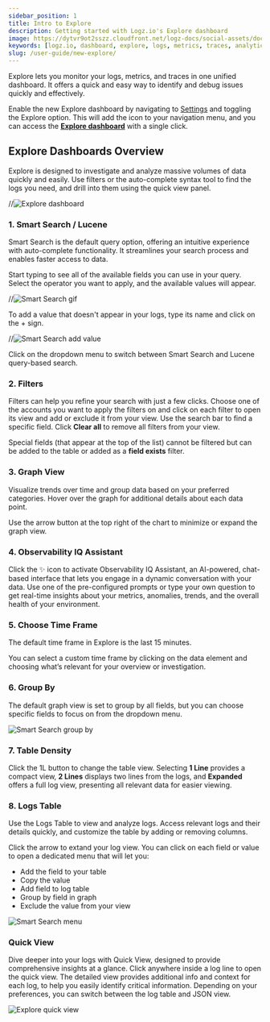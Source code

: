 ```yaml
---
sidebar_position: 1
title: Intro to Explore
description: Getting started with Logz.io's Explore dashboard
image: https://dytvr9ot2sszz.cloudfront.net/logz-docs/social-assets/docs-social.jpg
keywords: [logz.io, dashboard, explore, logs, metrics, traces, analytics, log analysis, observability]
slug: /user-guide/new-explore/
---
```


Explore lets you monitor your logs, metrics, and traces in one unified dashboard. It offers a quick and easy way to identify and debug issues quickly and effectively.

Enable the new Explore dashboard by navigating to [Settings](https://app.logz.io/#/dashboard/settings/general) and toggling the Explore option. This will add the icon to your navigation menu, and you can access the [**Explore dashboard**](https://app.logz.io/#/dashboard/explore/) with a single click.


## Explore Dashboards Overview

Explore is designed to investigate and analyze massive volumes of data quickly and easily. Use filters or the auto-complete syntax tool to find the logs you need, and drill into them using the quick view panel.

//![Explore dashboard](https://dytvr9ot2sszz.cloudfront.net/logz-docs/explore-dashboard/explore-apr8.png)


### 1. Smart Search / Lucene

Smart Search is the default query option, offering an intuitive experience with auto-complete functionality. It streamlines your search process and enables faster access to data.

Start typing to see all of the available fields you can use in your query. Select the operator you want to apply, and the available values will appear.

//![Smart Search gif](https://dytvr9ot2sszz.cloudfront.net/logz-docs/explore-dashboard/smart-search-apr8.gif)

To add a value that doesn't appear in your logs, type its name and click on the + sign.

//![Smart Search add value](https://dytvr9ot2sszz.cloudfront.net/logz-docs/explore-dashboard/new-value-apr8.png)

Click on the dropdown menu to switch between Smart Search and Lucene query-based search.

### 2. Filters

Filters can help you refine your search with just a few clicks. Choose one of the accounts you want to apply the filters on and click on each filter to open its view and add or exclude it from your view. Use the search bar to find a specific field. Click **Clear all** to remove all filters from your view.

Special fields (that appear at the top of the list) cannot be filtered but can be added to the table or added as a **field exists** filter.

### 3. Graph View

Visualize trends over time and group data based on your preferred categories. Hover over the graph for additional details about each data point.

Use the arrow button at the top right of the chart to minimize or expand the graph view.

### 4. Observability IQ Assistant

Click the ✨ icon to activate Observability IQ Assistant, an AI-powered, chat-based interface that lets you engage in a dynamic conversation with your data. Use one of the pre-configured prompts or type your own question to get real-time insights about your metrics, anomalies, trends, and the overall health of your environment.

### 5. Choose Time Frame

The default time frame in Explore is the last 15 minutes.

You can select a custom time frame by clicking on the data element and choosing what’s relevant for your overview or investigation.

### 6. Group By

The default graph view is set to group by all fields, but you can choose specific fields to focus on from the dropdown menu. 

![Smart Search group by](https://dytvr9ot2sszz.cloudfront.net/logz-docs/explore-dashboard/graph-group-by-apr8.png)

### 7. Table Density

Click the 1L button to change the table view. Selecting **1 Line** provides a compact view, **2 Lines** displays two lines from the logs, and **Expanded** offers a full log view, presenting all relevant data for easier viewing.

### 8. Logs Table

Use the Logs Table to view and analyze logs. Access relevant logs and their details quickly, and customize the table by adding or removing columns.

Click the arrow to extand your log view. You can click on each field or value to open a dedicated menu that will let you:

* Add the field to your table
* Copy the value
* Add field to log table
* Group by field in graph
* Exclude the value from your view

![Smart Search menu](https://dytvr9ot2sszz.cloudfront.net/logz-docs/explore-dashboard/field-value-menu-apr8.png)

### Quick View

Dive deeper into your logs with Quick View, designed to provide comprehensive insights at a glance. Click anywhere inside a log line to open the quick view. The detailed view provides additional info and context for each log, to help you easily identify critical information.  Depending on your preferences, you can switch between the log table and JSON view.

![Explore quick view](https://dytvr9ot2sszz.cloudfront.net/logz-docs/explore-dashboard/quick-view-apr8.png)